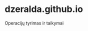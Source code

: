 # dzeralda.github.io
Operacijų tyrimas ir taikymai
<!DOCTYPE html>
<html>
<head>
<title>Džeralda Jankauskytė DGTfm-18</title>
</head>
<body>
</body>
</html>

